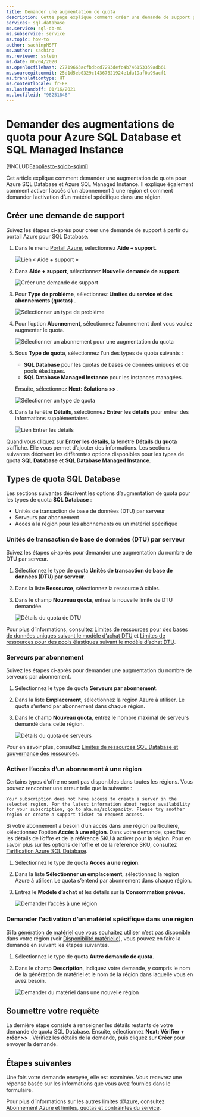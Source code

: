 ```yaml
---
title: Demander une augmentation de quota
description: Cette page explique comment créer une demande de support pour augmenter les quotas Azure SQL Database et Azure SQL Managed Instance.
services: sql-database
ms.service: sql-db-mi
ms.subservice: service
ms.topic: how-to
author: sachinpMSFT
ms.author: sachinp
ms.reviewer: sstein
ms.date: 06/04/2020
ms.openlocfilehash: 27719663acfbdbcd7293defc4b746153359adb61
ms.sourcegitcommit: 25d1d5eb0329c14367621924e1da19af0a99acf1
ms.translationtype: HT
ms.contentlocale: fr-FR
ms.lasthandoff: 01/16/2021
ms.locfileid: "98251848"
---
```

# <a name="request-quota-increases-for-azure-sql-database-and-sql-managed-instance"></a>Demander des augmentations de quota pour Azure SQL Database et SQL Managed Instance
[!INCLUDE[appliesto-sqldb-sqlmi](../includes/appliesto-sqldb-sqlmi.md)]

Cet article explique comment demander une augmentation de quota pour Azure SQL Database et Azure SQL Managed Instance. Il explique également comment activer l’accès d’un abonnement à une région et comment demander l’activation d’un matériel spécifique dans une région.

## <a name="create-a-new-support-request"></a><a id="newquota"></a> Créer une demande de support

Suivez les étapes ci-après pour créer une demande de support à partir du portail Azure pour SQL Database.

1. Dans le menu [Portail Azure](https://portal.azure.com), sélectionnez **Aide + support**.

   ![Lien « Aide + support »](./media/quota-increase-request/help-plus-support.png)

1. Dans **Aide + support**, sélectionnez **Nouvelle demande de support**.

    ![Créer une demande de support](./media/quota-increase-request/new-support-request.png)

1. Pour **Type de problème**, sélectionnez **Limites du service et des abonnements (quotas)** .

   ![Sélectionner un type de problème](./media/quota-increase-request/select-quota-issue-type.png)

1. Pour l’option **Abonnement**, sélectionnez l’abonnement dont vous voulez augmenter le quota.

   ![Sélectionner un abonnement pour une augmentation du quota](./media/quota-increase-request/select-subscription-support-request.png)

1. Sous **Type de quota**, sélectionnez l’un des types de quota suivants :

   - **SQL Database** pour les quotas de bases de données uniques et de pools élastiques.
   - **SQL Database Managed Instance** pour les instances managées.

   Ensuite, sélectionnez **Next: Solutions >>** .

   ![Sélectionner un type de quota](./media/quota-increase-request/select-quota-type.png)

1. Dans la fenêtre **Détails**, sélectionnez **Entrer les détails** pour entrer des informations supplémentaires.

   ![Lien Entrer les détails](./media/quota-increase-request/provide-details-link.png)

Quand vous cliquez sur **Entrer les détails**, la fenêtre **Détails du quota** s’affiche. Elle vous permet d’ajouter des informations. Les sections suivantes décrivent les différentes options disponibles pour les types de quota **SQL Database** et **SQL Database Managed Instance**.

## <a name="sql-database-quota-types"></a><a id="sqldbquota"></a> Types de quota SQL Database

Les sections suivantes décrivent les options d’augmentation de quota pour les types de quota **SQL Database** :

- Unités de transaction de base de données (DTU) par serveur
- Serveurs par abonnement
- Accès à la région pour les abonnements ou un matériel spécifique

### <a name="database-transaction-units-dtus-per-server"></a>Unités de transaction de base de données (DTU) par serveur

Suivez les étapes ci-après pour demander une augmentation du nombre de DTU par serveur.

1. Sélectionnez le type de quota **Unités de transaction de base de données (DTU) par serveur**.

1. Dans la liste **Ressource**, sélectionnez la ressource à cibler.

1. Dans le champ **Nouveau quota**, entrez la nouvelle limite de DTU demandée.

   ![Détails du quota de DTU](./media/quota-increase-request/quota-details-dtus.png)

Pour plus d’informations, consultez [Limites de ressources pour des bases de données uniques suivant le modèle d’achat DTU](resource-limits-dtu-single-databases.md) et [Limites de ressources pour des pools élastiques suivant le modèle d’achat DTU](resource-limits-dtu-elastic-pools.md).

### <a name="servers-per-subscription"></a>Serveurs par abonnement

Suivez les étapes ci-après pour demander une augmentation du nombre de serveurs par abonnement.

1. Sélectionnez le type de quota **Serveurs par abonnement**.

1. Dans la liste **Emplacement**, sélectionnez la région Azure à utiliser. Le quota s’entend par abonnement dans chaque région.

1. Dans le champ **Nouveau quota**, entrez le nombre maximal de serveurs demandé dans cette région.

   ![Détails du quota de serveurs](./media/quota-increase-request/quota-details-servers.png)

Pour en savoir plus, consultez [Limites de ressources SQL Database et gouvernance des ressources](resource-limits-logical-server.md).

### <a name="enable-subscription-access-to-a-region"></a><a id="region"></a>Activer l’accès d’un abonnement à une région

Certains types d’offre ne sont pas disponibles dans toutes les régions. Vous pouvez rencontrer une erreur telle que la suivante :

`Your subscription does not have access to create a server in the selected region. For the latest information about region availability for your subscription, go to aka.ms/sqlcapacity. Please try another region or create a support ticket to request access.`

Si votre abonnement a besoin d’un accès dans une région particulière, sélectionnez l’option **Accès à une région**. Dans votre demande, spécifiez les détails de l’offre et de la référence SKU à activer pour la région. Pour en savoir plus sur les options de l’offre et de la référence SKU, consultez [Tarification Azure SQL Database](https://azure.microsoft.com/pricing/details/sql-database/single/).

1. Sélectionnez le type de quota **Accès à une région**.

1. Dans la liste **Sélectionner un emplacement**, sélectionnez la région Azure à utiliser. Le quota s’entend par abonnement dans chaque région.

1. Entrez le **Modèle d’achat** et les détails sur la **Consommation prévue**.

   ![Demander l’accès à une région](./media/quota-increase-request/quota-request.png)

### <a name="request-enabling-specific-hardware-in-a-region"></a>Demander l’activation d’un matériel spécifique dans une région

Si la [génération de matériel](service-tiers-vcore.md#hardware-generations) que vous souhaitez utiliser n’est pas disponible dans votre région (voir [Disponibilité matérielle](service-tiers-vcore.md#hardware-availability)), vous pouvez en faire la demande en suivant les étapes suivantes.

1. Sélectionnez le type de quota **Autre demande de quota**.

1. Dans le champ **Description**, indiquez votre demande, y compris le nom de la génération de matériel et le nom de la région dans laquelle vous en avez besoin.

   ![Demander du matériel dans une nouvelle région](./media/quota-increase-request/hardware-in-new-region.png)

## <a name="submit-your-request"></a>Soumettre votre requête

La dernière étape consiste à renseigner les détails restants de votre demande de quota SQL Database. Ensuite, sélectionnez **Next: Vérifier + créer >>** . Vérifiez les détails de la demande, puis cliquez sur **Créer** pour envoyer la demande.

## <a name="next-steps"></a>Étapes suivantes

Une fois votre demande envoyée, elle est examinée. Vous recevrez une réponse basée sur les informations que vous avez fournies dans le formulaire.

Pour plus d’informations sur les autres limites d’Azure, consultez [Abonnement Azure et limites, quotas et contraintes du service](../../azure-resource-manager/management/azure-subscription-service-limits.md).
